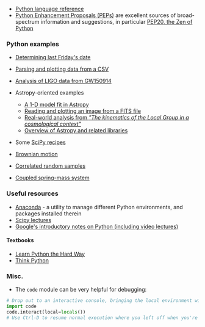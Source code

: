* [Python language reference](https://docs.python.org/2/reference/index.html)
* [Python Enhancement Proposals (PEPs)](https://www.python.org/dev/peps/) are excellent sources of broad-spectrum information and suggestions, in particular [PEP20, the Zen of Python](https://www.python.org/dev/peps/pep-0020/)

### Python examples

* [Determining last Friday's date](https://github.com/dabeaz/python-cookbook/blob/master/src/3/determining_last_fridays_date/example.py)
* [Parsing and plotting data from a CSV](https://github.com/jvns/pandas-cookbook/blob/master/cookbook/Chapter%201%20-%20Reading%20from%20a%20CSV.ipynb)

* [Analysis of LIGO data from GW150914](https://losc.ligo.org/s/events/GW150914/GW150914_tutorial.html)
* Astropy-oriented examples
  * [A 1-D model fit in Astropy](http://docs.astropy.org/en/stable/modeling/#simple-1-d-model-fitting)
  * [Reading and plotting an image from a FITS file](http://docs.astropy.org/en/stable/generated/examples/io/plot_fits-image.html#sphx-glr-generated-examples-io-plot-fits-image-py)
  * [Real-world analysis from *"The kinematics of the Local Group in a cosmological context"*](http://nbviewer.jupyter.org/github/forero/LG_Kinematics/blob/master/code/main_analysis.ipynb)
  * [Overview of Astropy and related libraries](https://github.com/adonath/gamma_astropy_talk/blob/master/gamma_astropy_talk.ipynb)

* Some [SciPy recipes](http://scipy-cookbook.readthedocs.io/)
 * [Brownian motion](http://scipy-cookbook.readthedocs.io/items/BrownianMotion.html)
 * [Correlated random samples](http://scipy-cookbook.readthedocs.io/items/CorrelatedRandomSamples.html)
 * [Coupled spring-mass system](http://scipy-cookbook.readthedocs.io/items/CoupledSpringMassSystem.html)

### Useful resources

* [Anaconda](https://www.continuum.io/downloads) - a utility to manage different Python environments, and packages installed therein
* [Scipy lectures](https://scipy-lectures.github.io/)
* [Google's introductory notes on Python (including video lectures)](https://developers.google.com/edu/python/introduction?pageId=105694254432924708823)

#### Textbooks
* [Learn Python the Hard Way](https://learnpythonthehardway.org/book/)
* [Think Python](http://greenteapress.com/wp/think-python/)

### Misc.
* The `code` module can be very helpful for debugging: 
```python
# Drop out to an interactive console, bringing the local environment with us.  Useful for inspecting variables, etc.
import code
code.interact(local=locals())
# Use Ctrl-D to resume normal execution where you left off when you're done!
```
